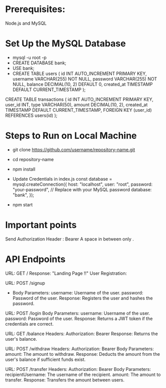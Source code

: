 # Prerequisites: 
Node.js and MySQL

# Set Up the MySQL Database
- mysql -u root -p
- CREATE DATABASE bank;
- USE bank;
- CREATE TABLE users (
  id INT AUTO_INCREMENT PRIMARY KEY,
  username VARCHAR(255) NOT NULL,
  password VARCHAR(255) NOT NULL,
  balance DECIMAL(10, 2) DEFAULT 0,
  created_at TIMESTAMP DEFAULT CURRENT_TIMESTAMP
);

CREATE TABLE transactions (
  id INT AUTO_INCREMENT PRIMARY KEY,
  user_id INT,
  type VARCHAR(50),
  amount DECIMAL(10, 2),
  created_at TIMESTAMP DEFAULT CURRENT_TIMESTAMP,
  FOREIGN KEY (user_id) REFERENCES users(id)
);

# Steps to Run on Local Machine 
- git clone https://github.com/username/repository-name.git
- cd repository-name
- npm install
- Update Credentials in index.js
  const database = mysql.createConnection({
  host: "localhost",
  user: "root",
  password: "your-password",  // Replace with your MySQL password
  database: "bank",
});

- npm start

# Important points 
Send Authorization Header : Bearer <token>
A space in between only .


# API Endpoints
URL: GET /
Response: "Landing Page !!"
User Registration:

URL: POST /signup
- Body Parameters:
username: Username of the user.
password: Password of the user.
Response: Registers the user and hashes the password.

URL: POST /login
Body Parameters:
username: Username of the user.
password: Password of the user.
Response: Returns a JWT token if the credentials are correct.

URL: GET /balance
Headers:
Authorization: Bearer <JWT token>
Response: Returns the user's balance.

URL: POST /withdraw
Headers:
Authorization: Bearer <JWT token>
Body Parameters:
amount: The amount to withdraw.
Response: Deducts the amount from the user's balance if sufficient funds exist.

URL: POST /transfer
Headers:
Authorization: Bearer <JWT token>
Body Parameters:
recipientUsername: The username of the recipient.
amount: The amount to transfer.
Response: Transfers the amount between users.